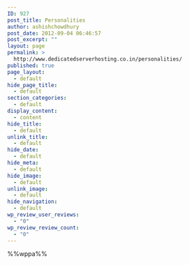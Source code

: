 ```yaml
---
ID: 927
post_title: Personalities
author: ashishchowdhury
post_date: 2012-09-04 06:46:57
post_excerpt: ""
layout: page
permalink: >
  http://www.dedicatedserverhosting.co.in/personalities/
published: true
page_layout:
  - default
hide_page_title:
  - default
section_categories:
  - default
display_content:
  - content
hide_title:
  - default
unlink_title:
  - default
hide_date:
  - default
hide_meta:
  - default
hide_image:
  - default
unlink_image:
  - default
hide_navigation:
  - default
wp_review_user_reviews:
  - "0"
wp_review_review_count:
  - "0"
---
```

%%wppa%%
